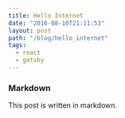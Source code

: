 ```yaml
---
title: Hello Internet
date: "2016-08-10T21:11:53"
layout: post
path: "/blog/hello_internet"
tags:
  - react
  - gatsby
---
```


### Markdown

This post is written in markdown.